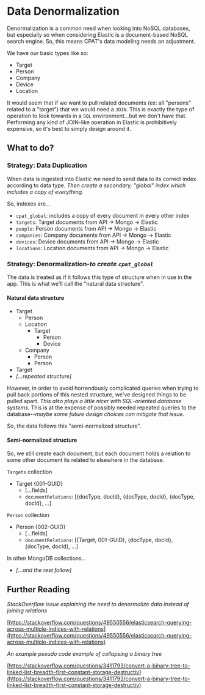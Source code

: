 # Data Denormalization

Denormalization is a common need when looking into NoSQL databases, but especially so when considering Elastic is a document-based NoSQL search engine. So, this means CPAT's data modeling needs an adjustment.

We have our basic types like so:

- Target
- Person
- Company
- Device
- Location

It would seem that if we want to pull related documents (ex: all "persons" related to a "target") that we would need a `JOIN`. This is exactly the type of operation to look towards in a `SQL` environment...but we don't have that. Performing any kind of JOIN-like operation in Elastic is prohibitively expensive, so it's best to simply design around it.

## What to do?

### Strategy: Data Duplication

When data is ingested into Elastic we need to send data to its correct index according to data type. _Then create a secondary, "global" index which includes a copy of everything._

So, indexes are...

- `cpat_global`: includes a copy of every document in every other index
- `targets`: Target documents from API -> Mongo -> Elastic
- `people`: Person documents from API -> Mongo -> Elastic
- `companies`: Company documents from API -> Mongo -> Elastic
- `devices`: Device documents from API -> Mongo -> Elastic
- `locations`: Location documents from API -> Mongo -> Elastic

### Strategy: Denormalization-_to create `cpat_global`_

The data is treated as if it follows this type of structure when in use in the app. This is what we'll call the "natural data structure".

#### Natural data structure

- Target
    - Person
    - Location
        - Target
            - Person
            - Device
    - Company
        - Person
        - Person
- Target
- _[...repeated structure]_

However, in order to avoid horrendously complicated queries when trying to pull back portions of this nested structure, we've designed things to be pulled apart. _This also plays a little nicer with SQL-oriented database systems._ This is at the expense of possibly needed repeated queries to the database--_maybe some future design choices can mitigate that issue._

So, the data follows this "semi-normalized structure".

#### Semi-normalized structure

So, we still create each document, but each document holds a relation to some other document its related to elsewhere in the database.

`Targets` collection

- Target {001-GUID}
    - [...fields]
    - `documentRelations`: [{docType, docId}, {docType, docId}, {docType, docId}, ...]

`Person` collection

- Person {002-GUID}
    - [...fields]
    - `documentRelations`: [{Target, 001-GUID}, {docType, docId}, {docType, docId}, ...]

In other MongoDB collections...

- _[...and the rest follow]_

## Further Reading

_StackOverflow issue explaining the need to denormalize data instead of joining relations_

[https://stackoverflow.com/questions/49550556/elasticsearch-querying-across-multiple-indices-with-relations](https://stackoverflow.com/questions/49550556/elasticsearch-querying-across-multiple-indices-with-relations)



_An example pseudo code example of collapsing a binary tree_

[https://stackoverflow.com/questions/3411793/convert-a-binary-tree-to-linked-list-breadth-first-constant-storage-destructiv](https://stackoverflow.com/questions/3411793/convert-a-binary-tree-to-linked-list-breadth-first-constant-storage-destructiv)